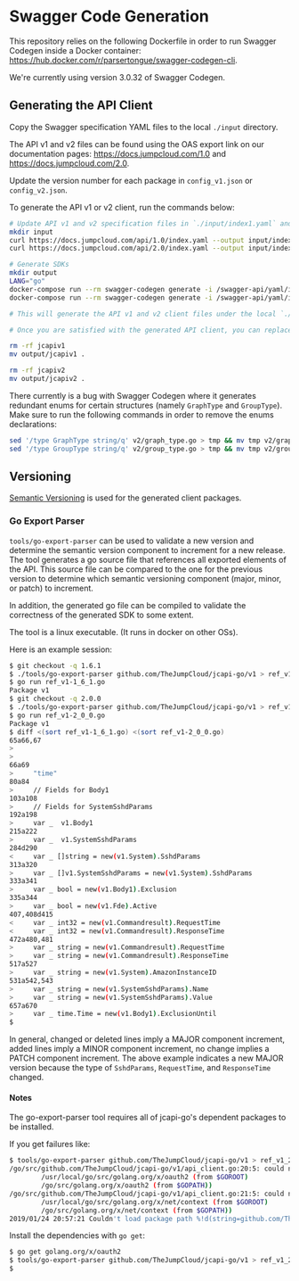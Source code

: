 # Swagger Code Generation

This repository relies on the following Dockerfile in order to run
Swagger Codegen inside a Docker container:
https://hub.docker.com/r/parsertongue/swagger-codegen-cli.

We're currently using version 3.0.32 of Swagger Codegen.

## Generating the API Client

Copy the Swagger specification YAML files to the local `./input` directory.

The API v1 and v2 files can be found using the OAS export link on our
documentation pages: https://docs.jumpcloud.com/1.0 and
https://docs.jumpcloud.com/2.0.

Update the version number for each package in `config_v1.json` or
`config_v2.json`.

To generate the API v1 or v2 client, run the commands below:

```bash
# Update API v1 and v2 specification files in `./input/index1.yaml` and `./input/index2.yaml`):
mkdir input
curl https://docs.jumpcloud.com/api/1.0/index.yaml --output input/index1.yaml
curl https://docs.jumpcloud.com/api/2.0/index.yaml --output input/index2.yaml

# Generate SDKs
mkdir output
LANG="go"
docker-compose run --rm swagger-codegen generate -i /swagger-api/yaml/index1.yaml -l ${LANG} -c /config/config_v1.json -o /swagger-api/out/jcapiv1
docker-compose run --rm swagger-codegen generate -i /swagger-api/yaml/index2.yaml -l ${LANG} -c /config/config_v2.json -o /swagger-api/out/jcapiv2

# This will generate the API v1 and v2 client files under the local `./output/jcapiv1` and `./output/jcapiv2` directories.

# Once you are satisfied with the generated API client, you can replace the existing files under the `jcapiv1` or `jcapiv2` directory with your generated files:

rm -rf jcapiv1
mv output/jcapiv1 .

rm -rf jcapiv2
mv output/jcapiv2 .
```

There currently is a bug with Swagger Codegen where it generates redundant
enums for certain structures (namely `GraphType` and `GroupType`).
Make sure to run the following commands in order to remove the enums
declarations:

```bash
sed '/type GraphType string/q' v2/graph_type.go > tmp && mv tmp v2/graph_type.go
sed '/type GroupType string/q' v2/group_type.go > tmp && mv tmp v2/group_type.go
```

## Versioning

[Semantic Versioning](https://semver.org) is used for the generated client packages.

### Go Export Parser

`tools/go-export-parser` can be used to validate a new version and determine the semantic version
component to increment for a new release. The tool generates a go source file that references all
exported elements of the API. This source file can be compared to the one for the previous version
to determine which semantic versioning component (major, minor, or patch) to increment.

In addition, the generated go file can be compiled to validate the correctness of the generated SDK to
some extent.

The tool is a linux executable. (It runs in docker on other OSs).

Here is an example session:

```bash
$ git checkout -q 1.6.1
$ ./tools/go-export-parser github.com/TheJumpCloud/jcapi-go/v1 > ref_v1-1_6_1.go
$ go run ref_v1-1_6_1.go
Package v1
$ git checkout -q 2.0.0
$ ./tools/go-export-parser github.com/TheJumpCloud/jcapi-go/v1 > ref_v1-2_0_0.go
$ go run ref_v1-2_0_0.go
Package v1
$ diff <(sort ref_v1-1_6_1.go) <(sort ref_v1-2_0_0.go)
65a66,67
>
>
66a69
>     "time"
80a84
>     // Fields for Body1
103a108
>     // Fields for SystemSshdParams
192a198
>     var _  v1.Body1
215a222
>     var _  v1.SystemSshdParams
284d290
<     var _ []string = new(v1.System).SshdParams
313a320
>     var _ []v1.SystemSshdParams = new(v1.System).SshdParams
333a341
>     var _ bool = new(v1.Body1).Exclusion
335a344
>     var _ bool = new(v1.Fde).Active
407,408d415
<     var _ int32 = new(v1.Commandresult).RequestTime
<     var _ int32 = new(v1.Commandresult).ResponseTime
472a480,481
>     var _ string = new(v1.Commandresult).RequestTime
>     var _ string = new(v1.Commandresult).ResponseTime
517a527
>     var _ string = new(v1.System).AmazonInstanceID
531a542,543
>     var _ string = new(v1.SystemSshdParams).Name
>     var _ string = new(v1.SystemSshdParams).Value
657a670
>     var _ time.Time = new(v1.Body1).ExclusionUntil
$
```

In general, changed or deleted lines imply a MAJOR component increment, added lines imply a MINOR component
increment, no change implies a PATCH component increment. The above example indicates a new MAJOR version
because the type of `SshdParams`, `RequestTime`, and `ResponseTime` changed.

#### Notes

The go-export-parser tool requires all of jcapi-go's dependent packages to be installed.

If you get failures like:

```bash
$ tools/go-export-parser github.com/TheJumpCloud/jcapi-go/v1 > ref_v1_2_0_1.go
/go/src/github.com/TheJumpCloud/jcapi-go/v1/api_client.go:20:5: could not import golang.org/x/oauth2 (cannot find package "golang.org/x/oauth2" in any of:
        /usr/local/go/src/golang.org/x/oauth2 (from $GOROOT)
        /go/src/golang.org/x/oauth2 (from $GOPATH))
/go/src/github.com/TheJumpCloud/jcapi-go/v1/api_client.go:21:5: could not import golang.org/x/net/context (cannot find package "golang.org/x/net/context" in any of:
        /usr/local/go/src/golang.org/x/net/context (from $GOROOT)
        /go/src/golang.org/x/net/context (from $GOPATH))
2019/01/24 20:57:21 Couldn't load package path %!d(string=github.com/TheJumpCloud/jcapi-go/v1): err: couldn't load packages due to errors: github.com/TheJumpCloud/jcapi-go/v1
```

Install the dependencies with `go get`:

```bash
$ go get golang.org/x/oauth2
$ tools/go-export-parser github.com/TheJumpCloud/jcapi-go/v1 > ref_v1_2_0_1.go
$
```
